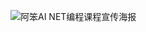 ![阿笨AI NET编程课程宣传海报](https://github.com/user-attachments/assets/fd3760df-58ce-4e21-9243-3279c0f8d53e)
